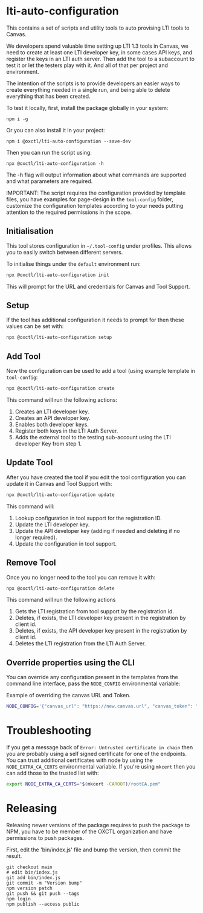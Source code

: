 # lti-auto-configuration

This contains a set of scripts and utility tools to auto provising LTI tools to Canvas.

We developers spend valuable time setting up LTI 1.3 tools in Canvas, we need to create at least one LTI developer key,
in some cases API keys, and register the keys in an LTI auth server. Then add the tool to a subaccount to test it or let
the testers play with it. And all of that per project and environment.

The intention of the scripts is to provide developers an easier ways to create everything needed in a single run, and
being able to delete everything that has been created.

To test it locally, first, install the package globally in your system:

```
npm i -g
```

Or you can also install it in your project:

```
npm i @oxctl/lti-auto-configuration --save-dev
```

Then you can run the script using:

```
npx @oxctl/lti-auto-configuration -h
```

The -h flag will output information about what commands are supported and what parameters are required.

IMPORTANT: The script requires the configuration provided by template files, you have examples for page-design in the
`tool-config` folder, customize the configuration templates according to your needs putting attention to the required
permissions in the scope.

## Initialisation

This tool stores configuration in `~/.tool-config` under profiles. This allows you to easily switch between different
servers.

To initialise things under the `default` environment run:

```bash
npx @oxctl/lti-auto-configuration init
```

This will prompt for the URL and credentials for Canvas and Tool Support.

## Setup

If the tool has additional configuration it needs to prompt for then these values can be set with:

```bash
npx @oxctl/lti-auto-configuration setup
```

## Add Tool

Now the configuration can be used to add a tool (using example template in `tool-config`:

```bash
npx @oxctl/lti-auto-configuration create
```

This command will run the following actions:

1. Creates an LTI developer key.
2. Creates an API developer key.
3. Enables both developer keys.
4. Register both keys in the LTI Auth Server.
5. Adds the external tool to the testing sub-account using the LTI developer Key from step 1.

## Update Tool

After you have created the tool if you edit the tool configuration you can update it in Canvas and Tool Support with:

```bash
npx @oxctl/lti-auto-configuration update
```

This command will:

1. Lookup configuration in tool support for the registration ID.
2. Update the LTI developer key.
3. Update the API developer key (adding if needed and deleting if no longer required).
4. Update the configuration in tool support.

## Remove Tool

Once you no longer need to the tool you can remove it with:

```bash
npx @oxctl/lti-auto-configuration delete
```

This command will run the following actions

1. Gets the LTI registration from tool support by the registration id.
3. Deletes, if exists, the LTI developer key present in the registration by client id.
3. Deletes, if exists, the API developer key present in the registration by client id.
4. Deletes the LTI registration from the LTI Auth Server.

## Override properties using the CLI

You can override any configuration present in the templates from the command line interface, pass the `NODE_CONFIG` environmental variable:

Example of overriding the canvas URL and Token.

```bash
NODE_CONFIG='{"canvas_url": "https://new.canvas.url", "canvas_token": "letTheLightShineIn"}' npx @oxctl/lti-auto-configuration create
```

# Troubleshooting

If you get a message back of `Error: Untrusted certificate in chain` then you are probably using a self signed
certificate
for one of the endpoints. You can trust additional certificates with node by using the `NODE_EXTRA_CA_CERTS`
environmental
variable. If you're using `mkcert` then you can add those to the trusted list with:

```bash
export NODE_EXTRA_CA_CERTS="$(mkcert -CAROOT)/rootCA.pem"
```

# Releasing

Releasing newer versions of the package requires to push the package to NPM, you have to be member of the OXCTL
organization and have permissions to push packages.

First, edit the 'bin/index.js' file and bump the version, then commit the result.

```
git checkout main
# edit bin/index.js
git add bin/index.js
git commit -m "Version bump"
npm version patch
git push && git push --tags
npm login
npm publish --access public
```
